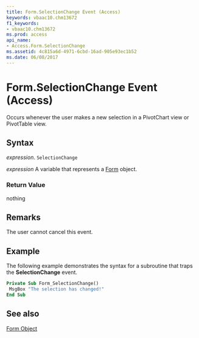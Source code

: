 ```yaml
---
title: Form.SelectionChange Event (Access)
keywords: vbaac10.chm13672
f1_keywords:
- vbaac10.chm13672
ms.prod: access
api_name:
- Access.Form.SelectionChange
ms.assetid: 4c815a6d-4971-6cbd-16ad-905e93ec1b52
ms.date: 06/08/2017
---
```



# Form.SelectionChange Event (Access)

Occurs whenever the user makes a new selection in a PivotChart view or PivotTable view.


## Syntax

 _expression_. `SelectionChange`

 _expression_ A variable that represents a [Form](./Access.Form.md) object.


### Return Value

nothing


## Remarks

The user cannot cancel this event.


## Example

The following example demonstrates the syntax for a subroutine that traps the  **SelectionChange** event.


```vb
Private Sub Form_SelectionChange() 
 MsgBox "The selection has changed!" 
End Sub
```


## See also


[Form Object](Access.Form.md)

